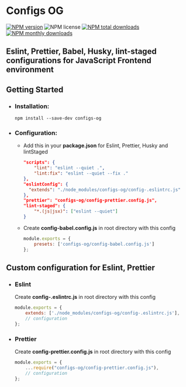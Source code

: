 # Configs OG

[![NPM version](https://img.shields.io/npm/v/configs-og.svg?style=flat)](https://www.npmjs.com/package/eslint-config-prettier-og)
![NPM license](https://img.shields.io/npm/l/configs-og.svg?style=flat)
[![NPM total downloads](https://img.shields.io/npm/dt/configs-og.svg?style=flat)](https://npmcharts.com/compare/eslint-config-prettier-og?minimal=true)
[![NPM monthly downloads](https://img.shields.io/npm/dm/configs-og.svg?style=flat)](https://npmcharts.com/compare/eslint-config-prettier-og?minimal=true)

## Eslint, Prettier, Babel, Husky, lint-staged configurations for JavaScript Frontend environment

## Getting Started

- ### Installation:

    ```shell script
    npm install --save-dev configs-og
    ```

- ### Configuration:
    - Add this in your **package.json** for Eslint, Prettier, Husky and lintStaged

        ```json
        "scripts": {
            "lint": "eslint --quiet .",
            "lint:fix": "eslint --quiet --fix ."
        },
        "eslintConfig": {
          "extends": "./node_modules/configs-og/config-.eslintrc.js"
        },
        "prettier": "configs-og/config-prettier.config.js",
        "lint-staged": {
            "*.(js|jsx)": ["eslint --quiet"]
        }
        ```

    - Create **config-babel.config.js** in root directory with this config
    
        ```javascript
        module.exports = {
            presets: ['configs-og/config-babel.config.js']
        };
        ```

## Custom configuration for Eslint, Prettier

- ### Eslint
    Create **config-.eslintrc.js** in root directory with this config
    
    ```javascript
    module.exports = {
        extends: ['./node_modules/configs-og/config-.eslintrc.js'],
        // configuration
    };
    ```

- ### Prettier
    Create **config-prettier.config.js** in root directory with this config
    
    ```javascript
    module.exports = {
        ...require("configs-og/config-prettier.config.js"),
        // configuration
    };
    ```
